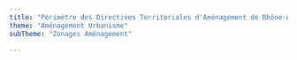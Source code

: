 ```yaml
---
title: "Périmètre des Directives Territoriales d'Aménagement de Rhône-Alpes"
theme: "Aménagement Urbanisme"
subTheme: "Zonages Aménagement"

---
```

